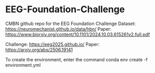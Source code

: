 # EEG-Foundation-Challenge
CMBN github repo for the EEG Foundation Challenge
Dataset: https://neuromechanist.github.io/data/hbn/
Paper: https://www.biorxiv.org/content/10.1101/2024.10.03.615261v2.full.pdf

Challenge: https://eeg2025.github.io/
Paper: https://arxiv.org/abs/2506.19141

To create the environment, enter the command conda env create -f environment.yml
